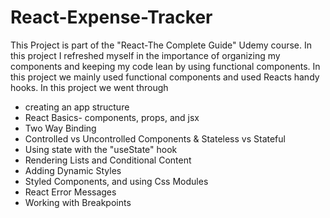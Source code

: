 # React-Expense-Tracker

This Project is part of the "React-The Complete Guide" Udemy course. In this project I refreshed myself in the importance of organizing my components and keeping my code lean by using functional components. In this project we mainly used functional components and used Reacts handy hooks. In this project we went through
- creating an app structure
- React Basics- components, props, and jsx
- Two Way Binding 
- Controlled vs Uncontrolled Components & Stateless  vs Stateful
- Using state with the "useState" hook
- Rendering Lists and Conditional Content 
- Adding Dynamic Styles 
- Styled Components, and using Css Modules
- React Error Messages
- Working with Breakpoints
